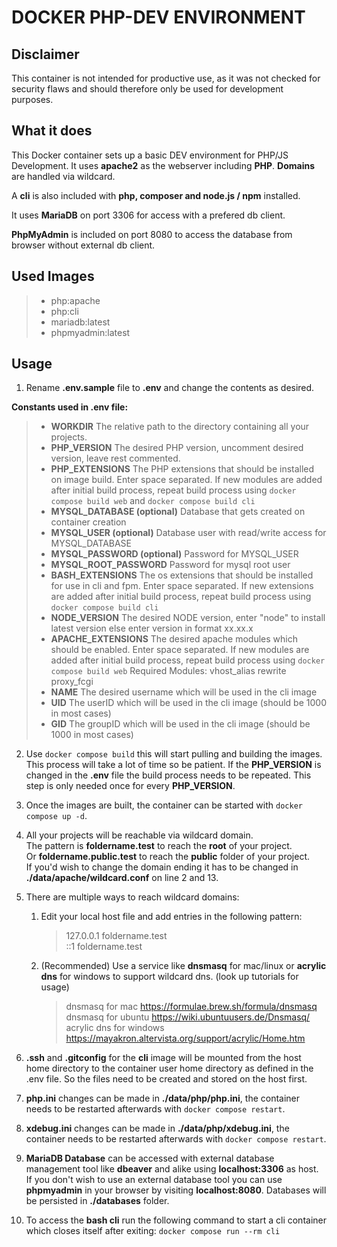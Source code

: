 # DOCKER PHP-DEV ENVIRONMENT

## Disclaimer
This container is not intended for productive use, as it was not checked for security flaws and should therefore only be used for development purposes.

## What it does
This Docker container sets up a basic DEV environment for PHP/JS Development. It uses **apache2** as the webserver including **PHP**. **Domains** are handled via wildcard.

A **cli** is also included with **php, composer and node.js / npm** installed.
 
It uses **MariaDB** on port 3306 for access with a prefered db client.
  
**PhpMyAdmin** is included on port 8080 to access the database from browser without external db client.

## Used Images
>- php:apache
>- php:cli
>- mariadb:latest
>- phpmyadmin:latest

## Usage
1. Rename **.env.sample** file to **.env** and change the contents as desired.

**Constants used in .env file:**
>- **WORKDIR**
>The relative path to the directory containing all your projects. 
>- **PHP_VERSION**
> The desired PHP version, uncomment desired version, leave rest commented.
>- **PHP_EXTENSIONS**
> The PHP extensions that should be installed on image build. Enter space separated. If new modules are added after initial build process, repeat build process using `docker compose build web` and `docker compose build cli`
>- **MYSQL_DATABASE (optional)**
> Database that gets created on container creation
>- **MYSQL_USER (optional)**
> Database user with read/write access for MYSQL_DATABASE
>- **MYSQL_PASSWORD (optional)**
> Password for MYSQL_USER
>- **MYSQL_ROOT_PASSWORD**
> Password for mysql root user
>- **BASH_EXTENSIONS**
> The os extensions that should be installed for use in cli and fpm. Enter space separated. If new extensions are added after initial build process, repeat build process using `docker compose build cli`
>- **NODE_VERSION**
> The desired NODE version, enter "node" to install latest version else enter version in format xx.xx.x
>- **APACHE_EXTENSIONS**
> The desired apache modules which should be enabled. Enter space separated. If new modules are added after initial build process, repeat build process using `docker compose build web`
Required Modules: vhost_alias rewrite proxy_fcgi
>- **NAME**
> The desired username which will be used in the cli image
>- **UID**
> The userID which will be used in the cli image (should be 1000 in most cases)
>- **GID**
> The groupID which will be used in the cli image (should be 1000 in most cases)

2. Use `docker compose build` this will start pulling and building the images. This process will take a lot of time so be patient. If the **PHP_VERSION** is changed in the **.env** file the build process needs to be repeated. This step is only needed once for every **PHP_VERSION**.

3. Once the images are built, the container can be started with `docker compose up -d`.

4. All your projects will be reachable via wildcard domain.  
The pattern is **foldername.test** to reach the **root** of your project.  
Or **foldername.public.test** to reach the **public** folder of your project.  
If you'd wish to change the domain ending it has to be changed in **./data/apache/wildcard.conf** on line 2 and 13.

5. There are multiple ways to reach wildcard domains:
    1. Edit your local host file and add entries in the following pattern:
        > 127.0.0.1 foldername.test  
        > ::1 foldername.test
    2. (Recommended)
    Use a service like **dnsmasq** for mac/linux or **acrylic dns** for windows to support wildcard dns. (look up tutorials for usage)
        > dnsmasq for mac
        > https://formulae.brew.sh/formula/dnsmasq
        > dnsmasq for ubuntu
        > https://wiki.ubuntuusers.de/Dnsmasq/
        > acrylic dns for windows
        > https://mayakron.altervista.org/support/acrylic/Home.htm

6. **.ssh** and **.gitconfig** for the **cli** image will be mounted from the host home directory to the container user home directory as defined in the .env file. So the files need to be created and stored on the host first.

7. **php.ini** changes can be made in **./data/php/php.ini**, the container needs to be restarted afterwards with `docker compose restart`.

8. **xdebug.ini** changes can be made in **./data/php/xdebug.ini**, the container needs to be restarted afterwards with `docker compose restart`.

9. **MariaDB Database** can be accessed with external database management tool like **dbeaver** and alike using **localhost:3306** as host. If you don't wish to use an external database tool you can use **phpmyadmin** in your browser by visiting **localhost:8080**. Databases will be persisted in **./databases** folder.

10. To access the **bash cli** run the following command to start a cli container which closes itself after exiting: `docker compose run --rm cli`

